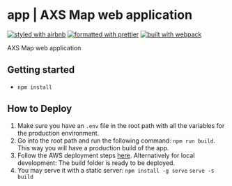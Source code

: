 # app | AXS Map web application

[![styled with airbnb](https://img.shields.io/badge/styled%20with-airbnb-ff5a5f.svg?style=flat-square)](https://github.com/airbnb/javascript)
[![formatted with prettier](https://img.shields.io/badge/formatted_with-prettier-ff69b4.svg?style=flat-square)](https://github.com/prettier/prettier)
[![built with webpack](https://img.shields.io/badge/built%20with-webpack-blue.svg?style=flat-square)](https://github.com/webpack/webpack)

AXS Map web application

## Getting started
* ```npm install```

## How to Deploy
1. Make sure you have an ```.env``` file in the root path with all the variables for the production environment.
2. Go into the root path and run the following command: ```npm run build```. This way you will have a production build of the app.
3. Follow the AWS deployment steps [here](docs/AWS-DEPLOYMENT.md).
Alternatively for local development: 
The build folder is ready to be deployed.
4. You may serve it with a static server:
    ```npm install -g serve```
    ```serve -s build```


